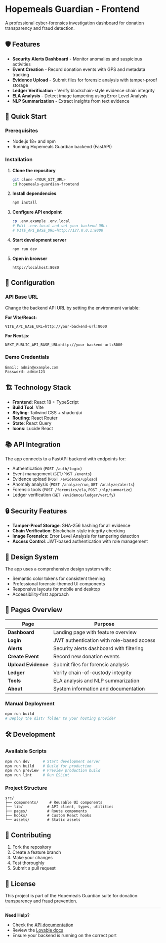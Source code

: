 # Hopemeals Guardian - Frontend

A professional cyber-forensics investigation dashboard for donation transparency and fraud detection.

## 🛡️ Features

- **Security Alerts Dashboard** - Monitor anomalies and suspicious activities
- **Event Creation** - Record donation events with GPS and metadata tracking  
- **Evidence Upload** - Submit files for forensic analysis with tamper-proof storage
- **Ledger Verification** - Verify blockchain-style evidence chain integrity
- **ELA Analysis** - Detect image tampering using Error Level Analysis
- **NLP Summarization** - Extract insights from text evidence

## 🚀 Quick Start

### Prerequisites
- Node.js 18+ and npm
- Running Hopemeals Guardian backend (FastAPI)

### Installation

1. **Clone the repository**
   ```bash
   git clone <YOUR_GIT_URL>
   cd hopemeals-guardian-frontend
   ```

2. **Install dependencies**
   ```bash
   npm install
   ```

3. **Configure API endpoint**
   ```bash
   cp .env.example .env.local
   # Edit .env.local and set your backend URL:
   # VITE_API_BASE_URL=http://127.0.0.1:8000
   ```

4. **Start development server**
   ```bash
   npm run dev
   ```

5. **Open in browser**
   ```
   http://localhost:8080
   ```

## 🔧 Configuration

### API Base URL
Change the backend API URL by setting the environment variable:

**For Vite/React:**
```env
VITE_API_BASE_URL=http://your-backend-url:8000
```

**For Next.js:**
```env
NEXT_PUBLIC_API_BASE_URL=http://your-backend-url:8000
```

### Demo Credentials
```
Email: admin@example.com
Password: admin123
```

## 🏗️ Technology Stack

- **Frontend**: React 18 + TypeScript
- **Build Tool**: Vite
- **Styling**: Tailwind CSS + shadcn/ui
- **Routing**: React Router
- **State**: React Query
- **Icons**: Lucide React

## 📚 API Integration

The app connects to a FastAPI backend with endpoints for:

- Authentication (`POST /auth/login`)
- Event management (`GET/POST /events`)  
- Evidence upload (`POST /evidence/upload`)
- Anomaly analysis (`POST /analyze/run`, `GET /analyze/alerts`)
- Forensic tools (`POST /forensics/ela`, `POST /nlp/summarize`)
- Ledger verification (`GET /evidence/ledger/verify`)

## 🔒 Security Features

- **Tamper-Proof Storage**: SHA-256 hashing for all evidence
- **Chain Verification**: Blockchain-style integrity checking
- **Image Forensics**: Error Level Analysis for tampering detection
- **Access Control**: JWT-based authentication with role management

## 🎨 Design System

The app uses a comprehensive design system with:
- Semantic color tokens for consistent theming
- Professional forensic-themed UI components
- Responsive layouts for mobile and desktop
- Accessibility-first approach

## 📱 Pages Overview

| Page | Purpose |
|------|---------|
| **Dashboard** | Landing page with feature overview |
| **Login** | JWT authentication with role-based access |
| **Alerts** | Security alerts dashboard with filtering |
| **Create Event** | Record new donation events |
| **Upload Evidence** | Submit files for forensic analysis |
| **Ledger** | Verify chain-of-custody integrity |
| **Tools** | ELA analysis and NLP summarization |
| **About** | System information and documentation |

### Manual Deployment
```bash
npm run build
# Deploy the dist/ folder to your hosting provider
```

## 🛠️ Development

### Available Scripts
```bash
npm run dev      # Start development server
npm run build    # Build for production  
npm run preview  # Preview production build
npm run lint     # Run ESLint
```

### Project Structure
```
src/
├── components/     # Reusable UI components
├── lib/           # API client, types, utilities
├── pages/         # Route components
├── hooks/         # Custom React hooks
└── assets/        # Static assets
```


## 🤝 Contributing

1. Fork the repository
2. Create a feature branch
3. Make your changes
4. Test thoroughly
5. Submit a pull request

## 📄 License

This project is part of the Hopemeals Guardian suite for donation transparency and fraud prevention.

---

**Need Help?** 
- Check the [API documentation](http://127.0.0.1:8000/docs)
- Review the [Lovable docs](https://docs.lovable.dev/)
- Ensure your backend is running on the correct port
